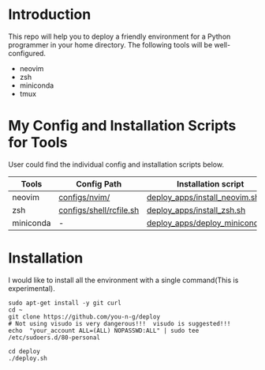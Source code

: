 
# Introduction
This repo will help you to deploy a friendly environment for a Python programmer in your home directory. The following tools will be well-configured.
- neovim
- zsh
- miniconda
- tmux



# My Config and Installation Scripts for Tools
User could find the individual config and installation scripts below.

| Tools     | Config Path                                        | Installation script                                                |
|-----------|----------------------------------------------------|--------------------------------------------------------------------|
| neovim    | [configs/nvim/](configs/nvim/)                     | [deploy_apps/install_neovim.sh](deploy_apps/install_neovim.sh)     |
| zsh       | [configs/shell/rcfile.sh](configs/shell/rcfile.sh) | [deploy_apps/install_zsh.sh](deploy_apps/install_zsh.sh)           |
| miniconda | -                                                  | [deploy_apps/deploy_miniconda.sh](deploy_apps/deploy_miniconda.sh) | 


# Installation
I would like to install all the environment with a single command(This is experimental).

```
sudo apt-get install -y git curl
cd ~
git clone https://github.com/you-n-g/deploy
# Not using visudo is very dangerous!!!  visudo is suggested!!!
echo  "your_account ALL=(ALL) NOPASSWD:ALL" | sudo tee /etc/sudoers.d/80-personal

cd deploy
./deploy.sh
```
